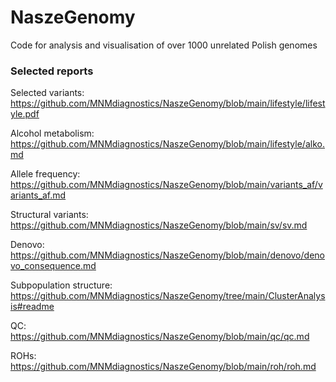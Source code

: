 # NaszeGenomy
Code for analysis and visualisation of over 1000 unrelated Polish genomes

### Selected reports

Selected variants: https://github.com/MNMdiagnostics/NaszeGenomy/blob/main/lifestyle/lifestyle.pdf

Alcohol metabolism: https://github.com/MNMdiagnostics/NaszeGenomy/blob/main/lifestyle/alko.md

Allele frequency: https://github.com/MNMdiagnostics/NaszeGenomy/blob/main/variants_af/variants_af.md

Structural variants: https://github.com/MNMdiagnostics/NaszeGenomy/blob/main/sv/sv.md

Denovo: https://github.com/MNMdiagnostics/NaszeGenomy/blob/main/denovo/denovo_consequence.md

Subpopulation structure: https://github.com/MNMdiagnostics/NaszeGenomy/tree/main/ClusterAnalysis#readme

QC: https://github.com/MNMdiagnostics/NaszeGenomy/blob/main/qc/qc.md

ROHs: https://github.com/MNMdiagnostics/NaszeGenomy/blob/main/roh/roh.md
